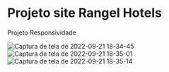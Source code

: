 # Projeto site Rangel Hotels
 Projeto Responsividade

![Captura de tela de 2022-09-21 18-34-45](https://user-images.githubusercontent.com/53490825/191615022-50ae67fa-7cae-4166-bf6c-923e4d42ea07.png)
![Captura de tela de 2022-09-21 18-35-01](https://user-images.githubusercontent.com/53490825/191615019-ec7e40df-5277-46a7-9701-360a46052899.png)
![Captura de tela de 2022-09-21 18-35-14](https://user-images.githubusercontent.com/53490825/191615018-73486e3c-cd31-4702-adb0-aee64b5daa84.png)

